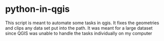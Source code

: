 # python-in-qgis
This script is meant to automate some tasks in qgis. 
It fixes the geometries and clips any data set put into the path.
It was meant for a large dataset since QGIS was unable to handle the tasks individually on my computer
